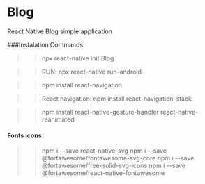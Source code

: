 # Blog
React Native Blog simple application


###Instalation Commands
>> npx react-native init Blog

>> RUN: npx react-native run-android

>> npm install react-navigation

>> React navigation: npm install react-navigation-stack

>> npm install react-native-gesture-handler react-native-reanimated

#### Fonts icons
>> npm i --save react-native-svg
>> npm i --save @fortawesome/fontawesome-svg-core
>> npm i --save @fortawesome/free-solid-svg-icons
>> npm i --save @fortawesome/react-native-fontawesome
